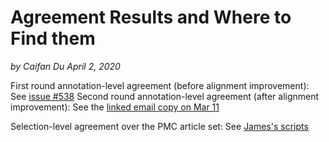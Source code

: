 # Agreement Results and Where to Find them
_by Caifan Du_
_April 2, 2020_

First round annotation-level agreement (before alignment improvement): See [issue #538](https://github.com/howisonlab/softcite-dataset/issues/538) 
Second round annotation-level agreement (after alignment improvement): See the [linked email copy on Mar 11](https://github.com/howisonlab/softcite-dataset/blob/master/docs/memo/agreement-after-alignment-improvements_2020-03-11.pdf)

Selection-level agreement over the PMC article set: See [James's scripts](https://github.com/howisonlab/softcite-dataset/blob/master/code/locateFullQuotesInPDF.Rmd)
